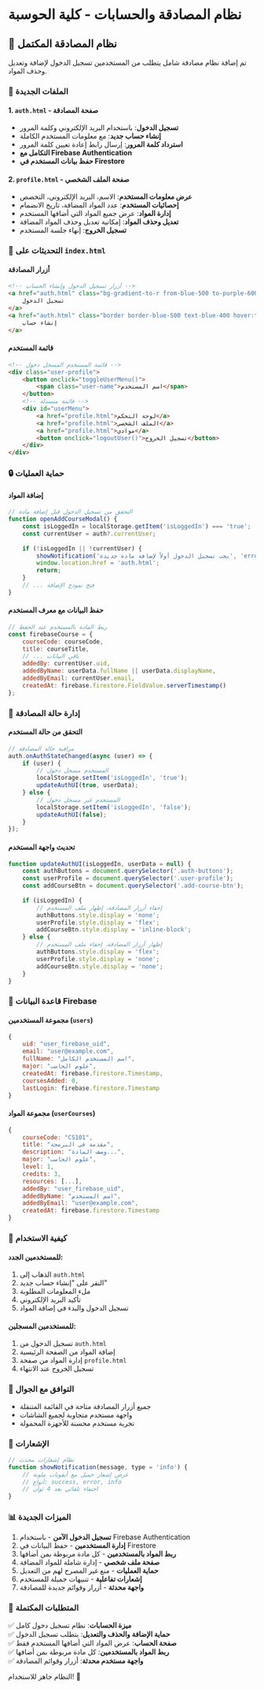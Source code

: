 # نظام المصادقة والحسابات - كلية الحوسبة

## 🔐 نظام المصادقة المكتمل

تم إضافة نظام مصادقة شامل يتطلب من المستخدمين تسجيل الدخول لإضافة وتعديل وحذف المواد.

### 📁 الملفات الجديدة

#### 1. `auth.html` - صفحة المصادقة
- **تسجيل الدخول**: باستخدام البريد الإلكتروني وكلمة المرور
- **إنشاء حساب جديد**: مع معلومات المستخدم الكاملة
- **استرداد كلمة المرور**: إرسال رابط إعادة تعيين كلمة المرور
- **التكامل مع Firebase Authentication**
- **حفظ بيانات المستخدم في Firestore**

#### 2. `profile.html` - صفحة الملف الشخصي
- **عرض معلومات المستخدم**: الاسم، البريد الإلكتروني، التخصص
- **إحصائيات المستخدم**: عدد المواد المضافة، تاريخ الانضمام
- **إدارة المواد**: عرض جميع المواد التي أضافها المستخدم
- **تعديل وحذف المواد**: إمكانية تعديل وحذف المواد المضافة
- **تسجيل الخروج**: إنهاء جلسة المستخدم

### 🔧 التحديثات على `index.html`

#### أزرار المصادقة
```html
<!-- أزرار تسجيل الدخول وإنشاء الحساب -->
<a href="auth.html" class="bg-gradient-to-r from-blue-500 to-purple-600 text-white px-4 py-2 rounded-lg">
    تسجيل الدخول
</a>
<a href="auth.html" class="border border-blue-500 text-blue-400 hover:text-white px-4 py-2 rounded-lg">
    إنشاء حساب
</a>
```

#### قائمة المستخدم
```html
<!-- قائمة المستخدم المسجل دخول -->
<div class="user-profile">
    <button onclick="toggleUserMenu()">
        <span class="user-name">اسم المستخدم</span>
    </button>
    <!-- قائمة منسدلة -->
    <div id="userMenu">
        <a href="profile.html">لوحة التحكم</a>
        <a href="profile.html">الملف الشخصي</a>
        <a href="profile.html">موادي</a>
        <button onclick="logoutUser()">تسجيل الخروج</button>
    </div>
</div>
```

### 🔒 حماية العمليات

#### إضافة المواد
```javascript
// التحقق من تسجيل الدخول قبل إضافة مادة
function openAddCourseModal() {
    const isLoggedIn = localStorage.getItem('isLoggedIn') === 'true';
    const currentUser = auth?.currentUser;
    
    if (!isLoggedIn || !currentUser) {
        showNotification('يجب تسجيل الدخول أولاً لإضافة مادة جديدة', 'error');
        window.location.href = 'auth.html';
        return;
    }
    // ... فتح نموذج الإضافة
}
```

#### حفظ البيانات مع معرف المستخدم
```javascript
// ربط المادة بالمستخدم عند الحفظ
const firebaseCourse = {
    courseCode: courseCode,
    title: courseTitle,
    // ... باقي البيانات
    addedBy: currentUser.uid,
    addedByName: userData.fullName || userData.displayName,
    addedByEmail: currentUser.email,
    createdAt: firebase.firestore.FieldValue.serverTimestamp()
};
```

### 🔄 إدارة حالة المصادقة

#### التحقق من حالة المستخدم
```javascript
// مراقبة حالة المصادقة
auth.onAuthStateChanged(async (user) => {
    if (user) {
        // المستخدم مسجل دخول
        localStorage.setItem('isLoggedIn', 'true');
        updateAuthUI(true, userData);
    } else {
        // المستخدم غير مسجل دخول
        localStorage.setItem('isLoggedIn', 'false');
        updateAuthUI(false);
    }
});
```

#### تحديث واجهة المستخدم
```javascript
function updateAuthUI(isLoggedIn, userData = null) {
    const authButtons = document.querySelector('.auth-buttons');
    const userProfile = document.querySelector('.user-profile');
    const addCourseBtn = document.querySelector('.add-course-btn');
    
    if (isLoggedIn) {
        // إخفاء أزرار المصادقة، إظهار ملف المستخدم
        authButtons.style.display = 'none';
        userProfile.style.display = 'flex';
        addCourseBtn.style.display = 'inline-block';
    } else {
        // إظهار أزرار المصادقة، إخفاء ملف المستخدم
        authButtons.style.display = 'flex';
        userProfile.style.display = 'none';
        addCourseBtn.style.display = 'none';
    }
}
```

### 💾 قاعدة البيانات Firebase

#### مجموعة المستخدمين (`users`)
```javascript
{
    uid: "user_firebase_uid",
    email: "user@example.com",
    fullName: "اسم المستخدم الكامل",
    major: "علوم الحاسب",
    createdAt: firebase.firestore.Timestamp,
    coursesAdded: 0,
    lastLogin: firebase.firestore.Timestamp
}
```

#### مجموعة المواد (`userCourses`)
```javascript
{
    courseCode: "CS101",
    title: "مقدمة في البرمجة",
    description: "وصف المادة...",
    major: "علوم الحاسب",
    level: 1,
    credits: 3,
    resources: [...],
    addedBy: "user_firebase_uid",
    addedByName: "اسم المستخدم",
    addedByEmail: "user@example.com",
    createdAt: firebase.firestore.Timestamp
}
```

### 🚀 كيفية الاستخدام

#### للمستخدمين الجدد:
1. الذهاب إلى `auth.html`
2. النقر على "إنشاء حساب جديد"
3. ملء المعلومات المطلوبة
4. تأكيد البريد الإلكتروني
5. تسجيل الدخول والبدء في إضافة المواد

#### للمستخدمين المسجلين:
1. تسجيل الدخول من `auth.html`
2. إضافة المواد من الصفحة الرئيسية
3. إدارة المواد من صفحة `profile.html`
4. تسجيل الخروج عند الانتهاء

### 📱 التوافق مع الجوال

- جميع أزرار المصادقة متاحة في القائمة المتنقلة
- واجهة مستخدم متجاوبة لجميع الشاشات
- تجربة مستخدم محسنة للأجهزة المحمولة

### 🔔 الإشعارات

```javascript
// نظام إشعارات محدث
function showNotification(message, type = 'info') {
    // عرض إشعار جميل مع أيقونات ملونة
    // أنواع: success, error, info
    // اختفاء تلقائي بعد 4 ثوان
}
```

### 📊 الميزات الجديدة

1. **تسجيل الدخول الآمن** - باستخدام Firebase Authentication
2. **إدارة المستخدمين** - حفظ البيانات في Firestore
3. **ربط المواد بالمستخدمين** - كل مادة مربوطة بمن أضافها
4. **صفحة ملف شخصي** - إدارة شاملة للمواد المضافة
5. **حماية العمليات** - منع غير المصرح لهم من التعديل
6. **إشعارات تفاعلية** - تنبيهات جميلة للمستخدم
7. **واجهة محدثة** - أزرار وقوائم جديدة للمصادقة

### 🎯 المتطلبات المكتملة

✅ **ميزة الحسابات**: نظام تسجيل دخول كامل  
✅ **حماية الإضافة والحذف والتعديل**: يتطلب تسجيل الدخول  
✅ **صفحة الحساب**: عرض المواد التي أضافها المستخدم فقط  
✅ **ربط المواد بالمستخدمين**: كل مادة مربوطة بمن أضافها  
✅ **واجهة مستخدم محدثة**: أزرار وقوائم المصادقة  

النظام جاهز للاستخدام! 🎉
